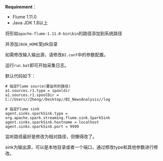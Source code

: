 **Requirement**：

- Flume 1.11.0
- Java JDK 1.8以上

将形如`apache-flume-1.11.0-bin\bin`的路径添加到系统路径

并添加`JAVA_HOME`至jdk目录

如需修改输入输出源，请修改`BI.conf`中的参数配置。

运行`run.bat`即可开始采集日志。

默认代码如下：

```
# 指定Flume source(要监听的路径)
a1.sources.r1.type = spooldir
a1.sources.r1.spoolDir = C://Users//Zheng//Desktop//BI_NewsAnalysis//log

# 指定Flume sink
agent.sinks.sparkSink.type = org.apache.spark.streaming.flume.sink.SparkSink
agent.sinks.sparkSink.hostname = localhost
agent.sinks.sparkSink.port = 9999
```

监听路径最好是修改为相对路径，但懒得改了。

sink为输出源，可以是本地目录或者一个端口，通过修改type和其他参数进行修改。